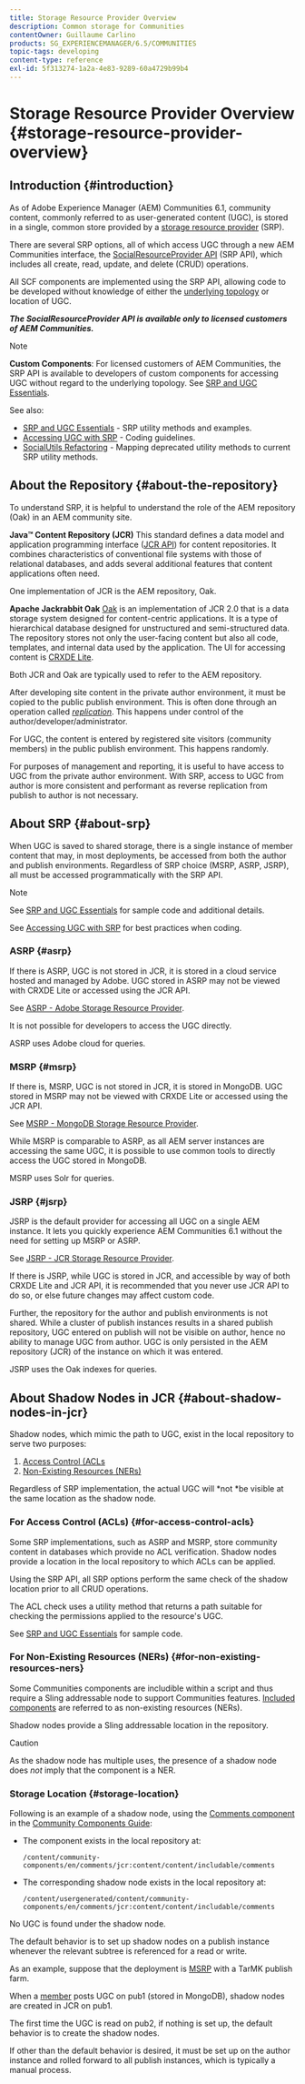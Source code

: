 ```yaml
---
title: Storage Resource Provider Overview
description: Common storage for Communities
contentOwner: Guillaume Carlino
products: SG_EXPERIENCEMANAGER/6.5/COMMUNITIES
topic-tags: developing
content-type: reference
exl-id: 5f313274-1a2a-4e83-9289-60a4729b99b4
---
```

# Storage Resource Provider Overview {#storage-resource-provider-overview}

## Introduction {#introduction}

As of Adobe Experience Manager (AEM) Communities 6.1, community content, commonly referred to as user-generated content (UGC), is stored in a single, common store provided by a [storage resource provider](working-with-srp.md) (SRP).

There are several SRP options, all of which access UGC through a new AEM Communities interface, the [SocialResourceProvider API](srp-and-ugc.md) (SRP API), which includes all create, read, update, and delete (CRUD) operations.

All SCF components are implemented using the SRP API, allowing code to be developed without knowledge of either the [underlying topology](topologies.md) or location of UGC.

***The SocialResourceProvider API is available only to licensed customers of AEM Communities.***

>[!NOTE]
>
>**Custom Components**: For licensed customers of AEM Communities, the SRP API is available to developers of custom components for accessing UGC without regard to the underlying topology. See [SRP and UGC Essentials](srp-and-ugc.md).

See also:

* [SRP and UGC Essentials](srp-and-ugc.md) - SRP utility methods and examples.
* [Accessing UGC with SRP](accessing-ugc-with-srp.md) - Coding guidelines.
* [SocialUtils Refactoring](socialutils.md) - Mapping deprecated utility methods to current SRP utility methods.

## About the Repository {#about-the-repository}

To understand SRP, it is helpful to understand the role of the AEM repository (Oak) in an AEM community site.

**Java&trade; Content Repository (JCR)**
This standard defines a data model and application programming interface ([JCR API](https://jackrabbit.apache.org/jcr/jcr-api.html)) for content repositories. It combines characteristics of conventional file systems with those of relational databases, and adds several additional features that content applications often need.

One implementation of JCR is the AEM repository, Oak.

**Apache Jackrabbit Oak**
[Oak](../../help/sites-deploying/platform.md) is an implementation of JCR 2.0 that is a data storage system designed for content-centric applications. It is a type of hierarchical database designed for unstructured and semi-structured data. The repository stores not only the user-facing content but also all code, templates, and internal data used by the application. The UI for accessing content is [CRXDE Lite](../../help/sites-developing/developing-with-crxde-lite.md).

Both JCR and Oak are typically used to refer to the AEM repository.

After developing site content in the private author environment, it must be copied to the public publish environment. This is often done through an operation called *[replication](deploy-communities.md#replication-agents-on-author)*. This happens under control of the author/developer/administrator.

For UGC, the content is entered by registered site visitors (community members) in the public publish environment. This happens randomly.

For purposes of management and reporting, it is useful to have access to UGC from the private author environment. With SRP, access to UGC from author is more consistent and performant as reverse replication from publish to author is not necessary.

## About SRP {#about-srp}

When UGC is saved to shared storage, there is a single instance of member content that may, in most deployments, be accessed from both the author and publish environments. Regardless of SRP choice (MSRP, ASRP, JSRP), all must be accessed programmatically with the SRP API.

>[!NOTE]
>
>See [SRP and UGC Essentials](srp-and-ugc.md) for sample code and additional details.
>
>See [Accessing UGC with SRP](accessing-ugc-with-srp.md) for best practices when coding.

### ASRP {#asrp}

If there is ASRP, UGC is not stored in JCR, it is stored in a cloud service hosted and managed by Adobe. UGC stored in ASRP may not be viewed with CRXDE Lite or accessed using the JCR API.

See [ASRP - Adobe Storage Resource Provider](asrp.md).

It is not possible for developers to access the UGC directly.

ASRP uses Adobe cloud for queries.

### MSRP {#msrp}

If there is, MSRP, UGC is not stored in JCR, it is stored in MongoDB. UGC stored in MSRP may not be viewed with CRXDE Lite or accessed using the JCR API.

See [MSRP - MongoDB Storage Resource Provider](msrp.md).

While MSRP is comparable to ASRP, as all AEM server instances are accessing the same UGC, it is possible to use common tools to directly access the UGC stored in MongoDB.

MSRP uses Solr for queries.

### JSRP {#jsrp}

JSRP is the default provider for accessing all UGC on a single AEM instance. It lets you quickly experience AEM Communities 6.1 without the need for setting up MSRP or ASRP.

See [JSRP - JCR Storage Resource Provider](jsrp.md).

If there is JSRP, while UGC is stored in JCR, and accessible by way of both CRXDE Lite and JCR API, it is recommended that you never use JCR API to do so, or else future changes may affect custom code.

Further, the repository for the author and publish environments is not shared. While a cluster of publish instances results in a shared publish repository, UGC entered on publish will not be visible on author, hence no ability to manage UGC from author. UGC is only persisted in the AEM repository (JCR) of the instance on which it was entered.

JSRP uses the Oak indexes for queries.

## About Shadow Nodes in JCR {#about-shadow-nodes-in-jcr}

Shadow nodes, which mimic the path to UGC, exist in the local repository to serve two purposes:

1. [Access Control (ACLs](#for-access-control-acls)
1. [Non-Existing Resources (NERs)](#for-non-existing-resources-ners)

Regardless of SRP implementation, the actual UGC will *not *be visible at the same location as the shadow node.

### For Access Control (ACLs) {#for-access-control-acls}

Some SRP implementations, such as ASRP and MSRP, store community content in databases which provide no ACL verification. Shadow nodes provide a location in the local repository to which ACLs can be applied.

Using the SRP API, all SRP options perform the same check of the shadow location prior to all CRUD operations.

The ACL check uses a utility method that returns a path suitable for checking the permissions applied to the resource's UGC.

See [SRP and UGC Essentials](srp-and-ugc.md) for sample code.

### For Non-Existing Resources (NERs) {#for-non-existing-resources-ners}

Some Communities components are includible within a script and thus require a Sling addressable node to support Communities features. [Included components](scf.md#add-or-include-a-communities-component) are referred to as non-existing resources (NERs).

Shadow nodes provide a Sling addressable location in the repository.

>[!CAUTION]
>
>As the shadow node has multiple uses, the presence of a shadow node does *not* imply that the component is a NER.

### Storage Location {#storage-location}

Following is an example of a shadow node, using the [Comments component](http://localhost:4502/content/community-components/en/comments.html) in the [Community Components Guide](components-guide.md):

* The component exists in the local repository at:

  `/content/community-components/en/comments/jcr:content/content/includable/comments`

* The corresponding shadow node exists in the local repository at:

  `/content/usergenerated/content/community-components/en/comments/jcr:content/content/includable/comments`

No UGC is found under the shadow node.

The default behavior is to set up shadow nodes on a publish instance whenever the relevant subtree is referenced for a read or write.

As an example, suppose that the deployment is [MSRP](msrp.md) with a TarMK publish farm.

When a [member](users.md) posts UGC on pub1 (stored in MongoDB), shadow nodes are created in JCR on pub1.

The first time the UGC is read on pub2, if nothing is set up, the default behavior is to create the shadow nodes.

If other than the default behavior is desired, it must be set up on the author instance and rolled forward to all publish instances, which is typically a manual process.
